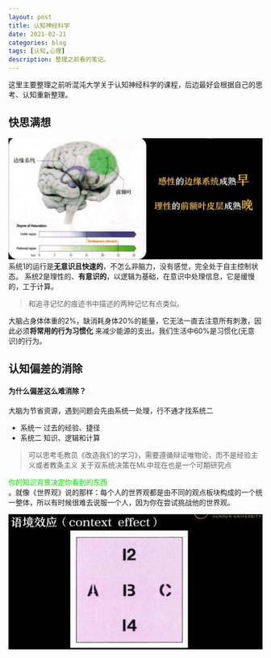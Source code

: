 ```yaml
---
layout: post
title: 认知神经科学
date: 2021-02-21
categories: blog
tags: [认知,心理]
description: 整理之前看的笔记。
---
```

这里主要整理之前听混沌大学关于认知神经科学的课程，后边最好会根据自己的思考、认知重新整理。

## 快思满想
![](../img/cognitive_img1.png)
系统1的运行是**无意识且快速的**，不怎么非脑力，没有感觉，完全处于自主控制状态。
系统2是理性的、**有意识的**，以逻辑为基础，在意识中处理信息，它是缓慢的，工于计算。

> 和追寻记忆的痕迹书中描述的两种记忆有点类似。

大脑占身体体重的2%，缺消耗身体20%的能量，它无法一直去注意所有刺激，因此必须**将常用的行为习惯化**
来减少能源的支出。我们生活中60%是习惯化(无意识)的行为。

## 认知偏差的消除

#### 为什么偏差这么难消除？
大脑为节省资源，遇到问题会先由系统一处理，行不通才找系统二
- 系统一 过去的经验、捷径
- 系统二 知识、逻辑和计算

> 可以思考毛教员《改造我们的学习》，需要遵循辩证唯物论，而不是经验主义或者教条主义
> 关于双系统决策在ML中现在也是一个可期研究点

<font color="#00dd00">你的知识背景决定你看到的东西</font><br />。就像《世界观》说的那样：每个人的世界观都是由不同的观点板块构成的一个统一整体，所以有时候很难去说服一个人，因为你在尝试挑战他的世界观。

![](../img/cognitive_img2.png)
